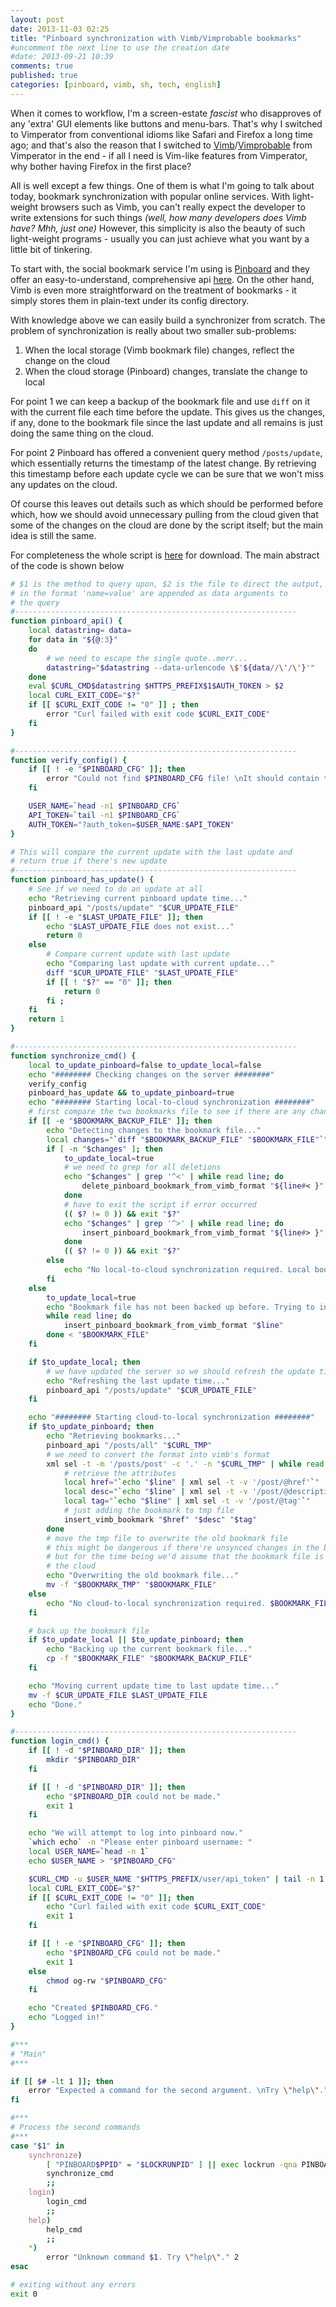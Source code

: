 ```yaml
---
layout: post
date: 2013-11-03 02:25
title: "Pinboard synchronization with Vimb/Vimprobable bookmarks"
#uncomment the next line to use the creation date
#date: 2013-09-21 10:39
comments: true
published: true
categories: [pinboard, vimb, sh, tech, english]
---
```


When it comes to workflow, I'm a screen-estate *fascist* who disapproves of any 'extra' GUI elements like buttons and menu-bars. That's why I switched to Vimperator from conventional idioms like Safari and Firefox a long time ago; and that's also the reason that I switched to [Vimb](https://github.com/fanglingsu/vimb)/[Vimprobable](http://www.vimprobable.org) from Vimperator in the end - if all I need is Vim-like features from Vimperator, why bother having Firefox in the first place?

All is well except a few things. One of them is what I'm going to talk about today, bookmark synchronization with popular online services. With light-weight browsers such as Vimb, you can't really expect the developer to write extensions for such things *(well, how many developers does Vimb have? Mhh, just one)* However, this simplicity is also the beauty of such light-weight programs - usually you can just achieve what you want by a little bit of tinkering.

To start with, the social bookmark service I'm using is [Pinboard](http://pinboard.in) and they offer an easy-to-understand, comprehensive api [here](http://pinboard.in/api). On the other hand, Vimb is even more straightforward on the treatment of bookmarks - it simply stores them in plain-text under its config directory.

With knowledge above we can easily build a synchronizer from scratch. The problem of synchronization is really about two smaller sub-problems:

1. When the local storage (Vimb bookmark file) changes, reflect the change on the cloud
2. When the cloud storage (Pinboard) changes, translate the change to local

For point 1 we can keep a backup of the bookmark file and use `diff` on it with the current file each time before the update. This gives us the changes, if any, done to the bookmark file since the last update and all remains is just doing the same thing on the cloud.

For point 2 Pinboard has offered a convenient query method `/posts/update`, which essentially returns the timestamp of the latest change. By retrieving this timestamp before each update cycle we can be sure that we won't miss any updates on the cloud.

Of course this leaves out details such as which should be performed before which, how we should avoid unnecessary pulling from the cloud given that some of the changes on the cloud are done by the script itself; but the main idea is still the same.

For completeness the whole script is [here](downloads/code/pinboard) for download. The main abstract of the code is shown below

```sh
# $1 is the method to query upon, $2 is the file to direct the output, while all the subsequent arguments
# in the format 'name=value' are appended as data arguments to
# the query
#---------------------------------------------------------------
function pinboard_api() {
    local datastring= data=
    for data in "${@:3}"
    do
        # we need to escape the single quote..merr...
        datastring="$datastring --data-urlencode \$'${data//\'/\'}'"
    done
    eval $CURL_CMD$datastring $HTTPS_PREFIX$1$AUTH_TOKEN > $2
	local CURL_EXIT_CODE="$?"
	if [[ $CURL_EXIT_CODE != "0" ]] ; then
		error "Curl failed with exit code $CURL_EXIT_CODE"
	fi
}

#---------------------------------------------------------------
function verify_config() {
	if [[ ! -e "$PINBOARD_CFG" ]]; then
		error "Could not find $PINBOARD_CFG file! \nIt should contain two lines. Line 1 the username. Line 2 the API token. \nYou can create it manually, or use the \"login\" command."
	fi

	USER_NAME=`head -n1 $PINBOARD_CFG`
	API_TOKEN=`tail -n1 $PINBOARD_CFG`
	AUTH_TOKEN="?auth_token=$USER_NAME:$API_TOKEN"
}

# This will compare the current update with the last update and
# return true if there's new update
#---------------------------------------------------------------
function pinboard_has_update() {
	# See if we need to do an update at all
	echo "Retrieving current pinboard update time..."
	pinboard_api "/posts/update" "$CUR_UPDATE_FILE"
	if [[ ! -e "$LAST_UPDATE_FILE" ]]; then
		echo "$LAST_UPDATE_FILE does not exist..."
		return 0
	else
		# Compare current update with last update
		echo "Comparing last update with current update..."
		diff "$CUR_UPDATE_FILE" "$LAST_UPDATE_FILE"
		if [[ ! "$?" == "0" ]]; then 
			return 0
		fi ;
	fi
    return 1
}

#---------------------------------------------------------------
function synchronize_cmd() {
    local to_update_pinboard=false to_update_local=false
    echo "######## Checking changes on the server ########"
    verify_config
    pinboard_has_update && to_update_pinboard=true
    echo "######## Starting local-to-cloud synchronization ########"
    # first compare the two bookmarks file to see if there are any changes
    if [[ -e "$BOOKMARK_BACKUP_FILE" ]]; then
        echo "Detecting changes to the bookmark file..."
        local changes="`diff "$BOOKMARK_BACKUP_FILE" "$BOOKMARK_FILE"`" 
        if [ -n "$changes" ]; then
            to_update_local=true
            # we need to grep for all deletions 
            echo "$changes" | grep '^<' | while read line; do
                delete_pinboard_bookmark_from_vimb_format "${line#< }" 
            done
            # have to exit the script if error occurred
            (( $? != 0 )) && exit "$?"
            echo "$changes" | grep '^>' | while read line; do
                insert_pinboard_bookmark_from_vimb_format "${line#> }" 
            done
            (( $? != 0 )) && exit "$?"
        else
            echo "No local-to-cloud synchronization required. Local bookmark storage is in sync with pinboard account."
        fi
    else
        to_update_local=true
        echo "Bookmark file has not been backed up before. Trying to insert all entries..."
        while read line; do
            insert_pinboard_bookmark_from_vimb_format "$line"
        done < "$BOOKMARK_FILE"
    fi

    if $to_update_local; then
        # we have updated the server so we should refresh the update time
        echo "Refreshing the last update time..."
        pinboard_api "/posts/update" "$CUR_UPDATE_FILE"
    fi

    echo "######## Starting cloud-to-local synchronization ########"
    if $to_update_pinboard; then
        echo "Retrieving bookmarks..."
        pinboard_api "/posts/all" "$CURL_TMP"
        # we need to convert the format into vimb's format
        xml sel -t -m '/posts/post' -c '.' -n "$CURL_TMP" | while read line; do
            # retrieve the attributes
            local href="`echo "$line" | xml sel -t -v '/post/@href'`"
            local desc="`echo "$line" | xml sel -t -v '/post/@description'`"
            local tag="`echo "$line" | xml sel -t -v '/post/@tag'`"
            # just adding the bookmark to tmp file
            insert_vimb_bookmark "$href" "$desc" "$tag"
        done
        # move the tmp file to overwrite the old bookmark file
        # this might be dangerous if there're unsynced changes in the bookmark file 
        # but for the time being we'd assume that the bookmark file is already in sync with
        # the cloud
        echo "Overwriting the old bookmark file..."
        mv -f "$BOOKMARK_TMP" "$BOOKMARK_FILE"
    else
        echo "No cloud-to-local synchronization required. $BOOKMARK_FILE is current."
    fi

    # back up the bookmark file
    if $to_update_local || $to_update_pinboard; then
        echo "Backing up the current bookmark file..."
        cp -f "$BOOKMARK_FILE" "$BOOKMARK_BACKUP_FILE"
    fi

    echo "Moving current update time to last update time..."
    mv -f $CUR_UPDATE_FILE $LAST_UPDATE_FILE
    echo "Done."  
}

#---------------------------------------------------------------
function login_cmd() {
	if [[ ! -d "$PINBOARD_DIR" ]]; then
		mkdir "$PINBOARD_DIR"
	fi

	if [[ ! -d "$PINBOARD_DIR" ]]; then
		echo "$PINBOARD_DIR could not be made."
		exit 1
	fi

	echo "We will attempt to log into pinboard now."
	`which echo` -n "Please enter pinboard username: "
	local USER_NAME=`head -n 1`
	echo $USER_NAME > "$PINBOARD_CFG"

	$CURL_CMD -u $USER_NAME "$HTTPS_PREFIX/user/api_token" | tail -n 1 | sed 's/<[^>]*>//g' >> $PINBOARD_CFG
	local CURL_EXIT_CODE="$?"
	if [[ $CURL_EXIT_CODE != "0" ]]; then
		echo "Curl failed with exit code $CURL_EXIT_CODE"
		exit 1
	fi

	if [[ ! -e "$PINBOARD_CFG" ]]; then
		echo "$PINBOARD_CFG could not be made."
		exit 1
	else 
		chmod og-rw "$PINBOARD_CFG"
	fi

	echo "Created $PINBOARD_CFG."
	echo "Logged in!"
}

#***
# "Main"
#***

if [[ $# -lt 1 ]]; then
    error "Expected a command for the second argument. \nTry \"help\"."
fi

#***
# Process the second commands
#***
case "$1" in
    synchronize) 
        [ "PINBOARD$PPID" = "$LOCKRUNPID" ] || exec lockrun -qna PINBOARD /tmp/lockrun.pinboard "$0" "$@" || exit 1
        synchronize_cmd
        ;;
    login) 
        login_cmd
        ;;
    help) 
        help_cmd 
        ;;
    *)
        error "Unknown command $1. Try \"help\"." 2
esac

# exiting without any errors
exit 0
```
